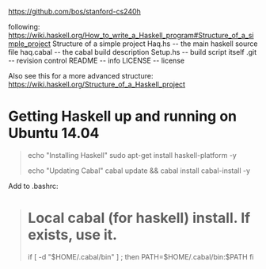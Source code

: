 https://github.com/bos/stanford-cs240h

following: https://wiki.haskell.org/How_to_write_a_Haskell_program#Structure_of_a_simple_project
Structure of a simple project
     Haq.hs -- the main haskell source file
    haq.cabal -- the cabal build description
    Setup.hs -- build script itself
    .git -- revision control
    README -- info
    LICENSE -- license 

Also see this for a more advanced structure:
https://wiki.haskell.org/Structure_of_a_Haskell_project

# Getting Haskell up and running on Ubuntu 14.04

> echo "Installing Haskell"
> sudo apt-get install haskell-platform -y
> 
> echo "Updating Cabal"
> cabal update && cabal install cabal-install -y

Add to .bashrc:

> # Local cabal (for haskell) install. If exists, use it.
> if [ -d "$HOME/.cabal/bin" ] ; then
>     PATH=$HOME/.cabal/bin:$PATH
> fi

